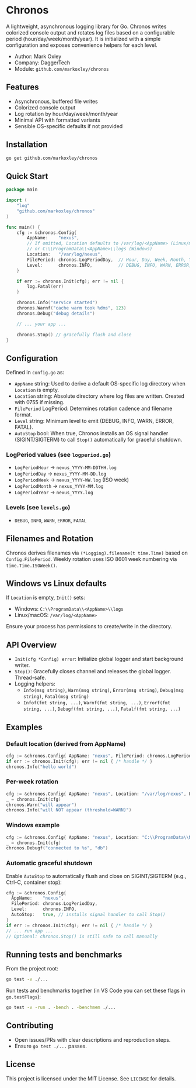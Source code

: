 # Chronos

A lightweight, asynchronous logging library for Go. Chronos writes colorized console output and rotates log files based on a configurable period (hour/day/week/month/year). It is initialized with a simple configuration and exposes convenience helpers for each level.

- Author: Mark Oxley
- Company: DaggerTech
- Module: `github.com/markoxley/chronos`

## Features

- Asynchronous, buffered file writes
- Colorized console output
- Log rotation by hour/day/week/month/year
- Minimal API with formatted variants
- Sensible OS-specific defaults if not provided

## Installation

```bash
go get github.com/markoxley/chronos
```

## Quick Start

```go
package main

import (
    "log"
    "github.com/markoxley/chronos"
)

func main() {
    cfg := &chronos.Config{
        AppName:    "nexus",
        // If omitted, Location defaults to /var/log/<AppName> (Linux/macOS)
        // or C:\\ProgramData\\<AppName>\\logs (Windows)
        Location:   "/var/log/nexus",
        FilePeriod: chronos.LogPeriodDay,  // Hour, Day, Week, Month, Year
        Level:      chronos.INFO,          // DEBUG, INFO, WARN, ERROR, FATAL
    }

    if err := chronos.Init(cfg); err != nil {
        log.Fatal(err)
    }

    chronos.Info("service started")
    chronos.Warnf("cache warm took %dms", 123)
    chronos.Debug("debug details")

    // ... your app ...

    chronos.Stop() // gracefully flush and close
}
```

## Configuration

Defined in `config.go` as:

- `AppName` string: Used to derive a default OS-specific log directory when `Location` is empty.
- `Location` string: Absolute directory where log files are written. Created with 0755 if missing.
- `FilePeriod` LogPeriod: Determines rotation cadence and filename format.
- `Level` string: Minimum level to emit (DEBUG, INFO, WARN, ERROR, FATAL).
- `AutoStop` bool: When true, Chronos installs an OS signal handler (SIGINT/SIGTERM) to call `Stop()` automatically for graceful shutdown.

### LogPeriod values (see `logperiod.go`)

- `LogPeriodHour`  -> `nexus_YYYY-MM-DDTHH.log`
- `LogPeriodDay`   -> `nexus_YYYY-MM-DD.log`
- `LogPeriodWeek`  -> `nexus_YYYY-WW.log` (ISO week)
- `LogPeriodMonth` -> `nexus_YYYY-MM.log`
- `LogPeriodYear`  -> `nexus_YYYY.log`

### Levels (see `levels.go`)

- `DEBUG`, `INFO`, `WARN`, `ERROR`, `FATAL`

## Filenames and Rotation

Chronos derives filenames via `(*Logging).filename(t time.Time)` based on `Config.FilePeriod`. Weekly rotation uses ISO 8601 week numbering via `time.Time.ISOWeek()`.

## Windows vs Linux defaults

If `Location` is empty, `Init()` sets:
- Windows: `C:\\ProgramData\\<AppName>\\logs`
- Linux/macOS: `/var/log/<AppName>`

Ensure your process has permissions to create/write in the directory.

## API Overview

- `Init(cfg *Config) error`: Initialize global logger and start background writer.
- `Stop()`: Gracefully closes channel and releases the global logger. Thread-safe.
- Logging helpers:
  - `Info(msg string)`, `Warn(msg string)`, `Error(msg string)`, `Debug(msg string)`, `Fatal(msg string)`
  - `Infof(fmt string, ...)`, `Warnf(fmt string, ...)`, `Errorf(fmt string, ...)`, `Debugf(fmt string, ...)`, `Fatalf(fmt string, ...)`

## Examples

### Default location (derived from AppName)
```go
cfg := &chronos.Config{ AppName: "nexus", FilePeriod: chronos.LogPeriodHour, Level: chronos.INFO }
if err := chronos.Init(cfg); err != nil { /* handle */ }
chronos.Info("hello world")
```

### Per-week rotation
```go
cfg := &chronos.Config{ AppName: "nexus", Location: "/var/log/nexus", FilePeriod: chronos.LogPeriodWeek, Level: chronos.WARN }
_ = chronos.Init(cfg)
chronos.Warn("will appear")
chronos.Info("will NOT appear (threshold=WARN)")
```

### Windows example
```go
cfg := &chronos.Config{ AppName: "nexus", Location: "C:\\ProgramData\\Nexus\\logs", FilePeriod: chronos.LogPeriodDay, Level: chronos.DEBUG }
_ = chronos.Init(cfg)
chronos.Debugf("connected to %s", "db")
```

### Automatic graceful shutdown
Enable `AutoStop` to automatically flush and close on SIGINT/SIGTERM (e.g., Ctrl-C, container stop):
```go
cfg := &chronos.Config{
  AppName:    "nexus",
  FilePeriod: chronos.LogPeriodDay,
  Level:      chronos.INFO,
  AutoStop:   true, // installs signal handler to call Stop()
}
if err := chronos.Init(cfg); err != nil { /* handle */ }
// ... run app ...
// Optional: chronos.Stop() is still safe to call manually
```

## Running tests and benchmarks

From the project root:
```bash
go test -v ./...
```

Run tests and benchmarks together (in VS Code you can set these flags in `go.testFlags`):
```bash
go test -v -run . -bench . -benchmem ./...
```

## Contributing

- Open issues/PRs with clear descriptions and reproduction steps.
- Ensure `go test ./...` passes.

## License

This project is licensed under the MIT License. See `LICENSE` for details.
